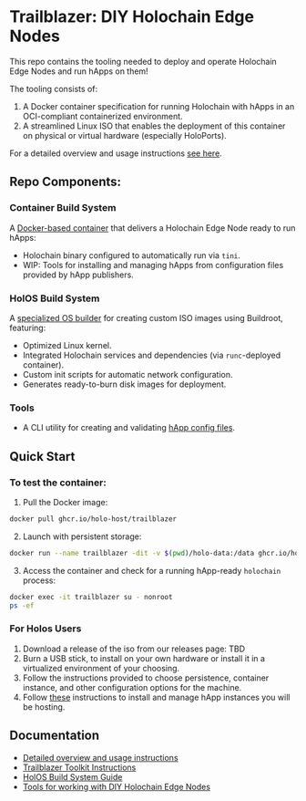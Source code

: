 # Trailblazer: DIY Holochain Edge Nodes

This repo contains the tooling needed to deploy and operate Holochain Edge Nodes and run hApps on them!

The tooling consists of:

1. A Docker container specification for running Holochain with hApps in an OCI-compliant containerized environment.
2. A streamlined Linux ISO that enables the deployment of this container on physical or virtual hardware (especially HoloPorts).

For a detailed overview and usage instructions [see here](/USAGE.md).

## Repo Components:

### Container Build System

A [Docker-based container](docker/README.md) that delivers a Holochain Edge Node ready to run hApps:

- Holochain binary configured to automatically run via `tini`.
- WIP: Tools for installing and managing hApps from configuration files provided by hApp publishers.

### HolOS Build System

A [specialized OS builder](holos/README.md) for creating custom ISO images using Buildroot, featuring:

- Optimized Linux kernel.
- Integrated Holochain services and dependencies (via `runc`-deployed container).
- Custom init scripts for automatic network configuration.
- Generates ready-to-burn disk images for deployment.

### Tools

- A CLI utility for creating and validating [hApp config files](tools/happ_config_file/README.md).

## Quick Start

### To test the container:

1. Pull the Docker image:

```sh
docker pull ghcr.io/holo-host/trailblazer
```

2. Launch with persistent storage:

```sh
docker run --name trailblazer -dit -v $(pwd)/holo-data:/data ghcr.io/holo-host/trailblazer
```

3. Access the container and check for a running hApp-ready `holochain` process:

```sh
docker exec -it trailblazer su - nonroot
ps -ef
```

### For Holos Users

1. Download a release of the iso from our releases page: TBD
2. Burn a USB stick, to install on your own hardware or install it in a virtualized environment of your choosing.
3. Follow the instructions provided to choose persistence, container instance, and other configuration options for the machine.
4. Follow [these](TBD) instructions to install and manage hApp instances you will be hosting.

## Documentation

- [Detailed overview and usage instructions](/USAGE.md)
- [Trailblazer Toolkit Instructions](docker/README.md)
- [HolOS Build System Guide](holos/README.md)
- [Tools for working with DIY Holochain Edge Nodes](tools/README.md)